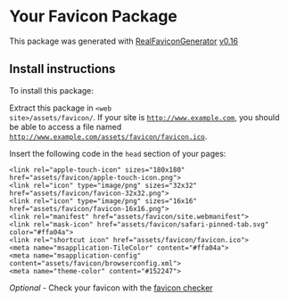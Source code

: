 # Your Favicon Package

This package was generated with [RealFaviconGenerator](https://realfavicongenerator.net/) [v0.16](https://realfavicongenerator.net/change_log#v0.16)

## Install instructions

To install this package:

Extract this package in <code>&lt;web site&gt;/assets/favicon/</code>. If your site is <code>http://www.example.com</code>, you should be able to access a file named <code>http://www.example.com/assets/favicon/favicon.ico</code>.

Insert the following code in the `head` section of your pages:

    <link rel="apple-touch-icon" sizes="180x180" href="assets/favicon/apple-touch-icon.png">
    <link rel="icon" type="image/png" sizes="32x32" href="assets/favicon/favicon-32x32.png">
    <link rel="icon" type="image/png" sizes="16x16" href="assets/favicon/favicon-16x16.png">
    <link rel="manifest" href="assets/favicon/site.webmanifest">
    <link rel="mask-icon" href="assets/favicon/safari-pinned-tab.svg" color="#ffa04a">
    <link rel="shortcut icon" href="assets/favicon/favicon.ico">
    <meta name="msapplication-TileColor" content="#ffa04a">
    <meta name="msapplication-config" content="assets/favicon/browserconfig.xml">
    <meta name="theme-color" content="#152247">

*Optional* - Check your favicon with the [favicon checker](https://realfavicongenerator.net/favicon_checker)